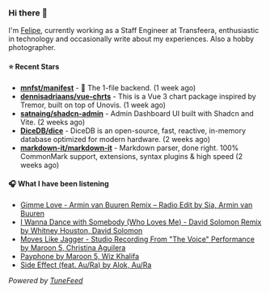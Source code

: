 ### Hi there 👋

I'm [Felipe](https://felipevm.com), currently working as a Staff Engineer at Transfeera, enthusiastic in technology and occasionally write about my experiences. Also a hobby photographer.

#### ⭐ Recent Stars
- **[mnfst/manifest](https://github.com/mnfst/manifest)** - 🦚 The 1-file backend.  (1 week ago)
- **[dennisadriaans/vue-chrts](https://github.com/dennisadriaans/vue-chrts)** - This is a Vue 3 chart package inspired by Tremor, built on top of Unovis. (1 week ago)
- **[satnaing/shadcn-admin](https://github.com/satnaing/shadcn-admin)** - Admin Dashboard UI built with Shadcn and Vite. (2 weeks ago)
- **[DiceDB/dice](https://github.com/DiceDB/dice)** - DiceDB is an open-source, fast, reactive, in-memory database optimized for modern hardware. (2 weeks ago)
- **[markdown-it/markdown-it](https://github.com/markdown-it/markdown-it)** - Markdown parser, done right. 100% CommonMark support, extensions, syntax plugins &amp; high speed (2 weeks ago)

#### 🎧 What I have been listening
- [Gimme Love - Armin van Buuren Remix – Radio Edit by Sia, Armin van Buuren](https://open.spotify.com/track/2cuVIu6c6BHJiUcOXoEivN)
- [I Wanna Dance with Somebody (Who Loves Me) - David Solomon Remix by Whitney Houston, David Solomon](https://open.spotify.com/track/5qjych2Ckn8Y1AMfsdgSUg)
- [Moves Like Jagger - Studio Recording From &#34;The Voice&#34; Performance by Maroon 5, Christina Aguilera](https://open.spotify.com/track/7pYfyrMNPn3wtoCyqcTVoI)
- [Payphone by Maroon 5, Wiz Khalifa](https://open.spotify.com/track/1XGmzt0PVuFgQYYnV2It7A)
- [Side Effect (feat. Au/Ra) by Alok, Au/Ra](https://open.spotify.com/track/4oGo7473OiyYAxpx4UpCIR)

_Powered by [TuneFeed](https://tunefeed.app?ref=github.com)_
